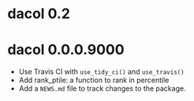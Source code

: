 # dacol 0.2

# dacol 0.0.0.9000

* Use Travis CI with `use_tidy_ci()` and `use_travis()`
* Add rank_ptile: a function to rank in percentile
* Add a `NEWS.md` file to track changes to the package.
